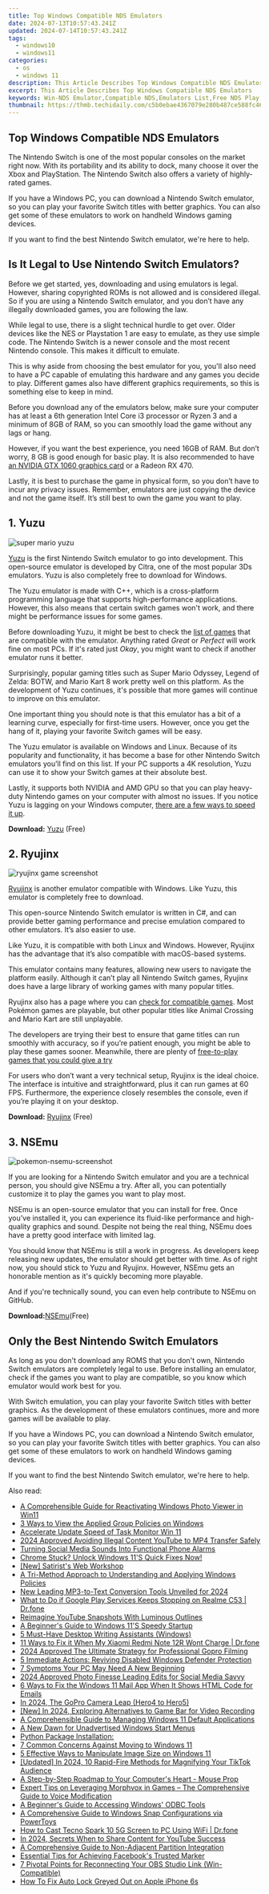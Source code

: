 ```yaml
---
title: Top Windows Compatible NDS Emulators
date: 2024-07-13T10:57:43.241Z
updated: 2024-07-14T10:57:43.241Z
tags:
  - windows10
  - windows11
categories:
  - os
  - windows 11
description: This Article Describes Top Windows Compatible NDS Emulators
excerpt: This Article Describes Top Windows Compatible NDS Emulators
keywords: Win-NDS Emulator,Compatible NDS,Emulators List,Free NDS Play,Legal NDS Replay,Windows NDS Apps,Best NDS Game PC
thumbnail: https://thmb.techidaily.com/c5b0ebae4367079e280b487ce588fc466a9ede57f33408103ebb2dc34b6570fb.jpg
---
```


## Top Windows Compatible NDS Emulators

 The Nintendo Switch is one of the most popular consoles on the market right now. With its portability and its ability to dock, many choose it over the Xbox and PlayStation. The Nintendo Switch also offers a variety of highly-rated games.

 If you have a Windows PC, you can download a Nintendo Switch emulator, so you can play your favorite Switch titles with better graphics. You can also get some of these emulators to work on handheld Windows gaming devices.

 If you want to find the best Nintendo Switch emulator, we're here to help.

## Is It Legal to Use Nintendo Switch Emulators?

 Before we get started, yes, downloading and using emulators is legal. However, sharing copyrighted ROMs is not allowed and is considered illegal. So if you are using a Nintendo Switch emulator, and you don’t have any illegally downloaded games, you are following the law.

 While legal to use, there is a slight technical hurdle to get over. Older devices like the NES or Playstation 1 are easy to emulate, as they use simple code. The Nintendo Switch is a newer console and the most recent Nintendo console. This makes it difficult to emulate.

 This is why aside from choosing the best emulator for you, you'll also need to have a PC capable of emulating this hardware and any games you decide to play. Different games also have different graphics requirements, so this is something else to keep in mind.

 Before you download any of the emulators below, make sure your computer has at least a 6th generation Intel Core i3 processor or Ryzen 3 and a minimum of 8GB of RAM, so you can smoothly load the game without any lags or hang.

 However, if you want the best experience, you need 16GB of RAM. But don’t worry, 8 GB is good enough for basic play. It is also recommended to have [an NVIDIA GTX 1060 graphics card](https://www.makeuseof.com/tag/best-budget-graphics-card/) or a Radeon RX 470\.

 Lastly, it is best to purchase the game in physical form, so you don’t have to incur any privacy issues. Remember, emulators are just copying the device and not the game itself. It’s still best to own the game you want to play.

## 1\. Yuzu

![super mario yuzu](https://static1.makeuseofimages.com/wordpress/wp-content/uploads/2023/06/super-mario-yuzu.jpg)

[Yuzu](https://yuzu-emu.org/) is the first Nintendo Switch emulator to go into development. This open-source emulator is developed by Citra, one of the most popular 3Ds emulators. Yuzu is also completely free to download for Windows.

 The Yuzu emulator is made with C++, which is a cross-platform programming language that supports high-performance applications. However, this also means that certain switch games won't work, and there might be performance issues for some games.

 Before downloading Yuzu, it might be best to check the [list of games](https://yuzu-emu.org/game/) that are compatible with the emulator. Anything rated _Great_ or _Perfect_ will work fine on most PCs. If it's rated just _Okay_, you might want to check if another emulator runs it better.

 Surprisingly, popular gaming titles such as Super Mario Odyssey, Legend of Zelda: BOTW, and Mario Kart 8 work pretty well on this platform. As the development of Yuzu continues, it's possible that more games will continue to improve on this emulator.

 One important thing you should note is that this emulator has a bit of a learning curve, especially for first-time users. However, once you get the hang of it, playing your favorite Switch games will be easy.

 The Yuzu emulator is available on Windows and Linux. Because of its popularity and functionality, it has become a base for other Nintendo Switch emulators you’ll find on this list. If your PC supports a 4K resolution, Yuzu can use it to show your Switch games at their absolute best.

 Lastly, it supports both NVIDIA and AMD GPU so that you can play heavy-duty Nintendo games on your computer with almost no issues. If you notice Yuzu is lagging on your Windows computer, [there are a few ways to speed it up](https://www.makeuseof.com/windows-speed-up-yuzu-emulator/).

**Download:** [Yuzu](https://yuzu-emu.org/downloads/) (Free)

## 2\. Ryujinx

![ryujinx game screenshot](https://static1.makeuseofimages.com/wordpress/wp-content/uploads/2023/06/ryujinx-game-screenshot.jpg)

[Ryujinx](https://ryujinx.org/) is another emulator compatible with Windows. Like Yuzu, this emulator is completely free to download.

 This open-source Nintendo Switch emulator is written in C#, and can provide better gaming performance and precise emulation compared to other emulators. It’s also easier to use.

 Like Yuzu, it is compatible with both Linux and Windows. However, Ryujinx has the advantage that it’s also compatible with macOS-based systems.

 This emulator contains many features, allowing new users to navigate the platform easily. Although it can’t play all Nintendo Switch games, Ryujinx does have a large library of working games with many popular titles.

 Ryujinx also has a page where you can [check for compatible games](https://github.com/Ryujinx/Ryujinx-Games-List/issues). Most Pokémon games are playable, but other popular titles like Animal Crossing and Mario Kart are still unplayable.

 The developers are trying their best to ensure that game titles can run smoothly with accuracy, so if you’re patient enough, you might be able to play these games sooner. Meanwhile, there are plenty of [free-to-play games that you could give a try](https://www.makeuseof.com/best-free-to-play-games-nintendo-switch/#fall-guys)

 For users who don’t want a very technical setup, Ryujinx is the ideal choice. The interface is intuitive and straightforward, plus it can run games at 60 FPS. Furthermore, the experience closely resembles the console, even if you’re playing it on your desktop.

**Download:** [Ryujinx](https://ryujinx.org/download/) (Free)

## 3\. NSEmu

![pokemon-nsemu-screenshot](https://static1.makeuseofimages.com/wordpress/wp-content/uploads/2023/06/pokemon-nsemu-screenshot.jpg)

 If you are looking for a Nintendo Switch emulator and you are a technical person, you should give NSEmu a try. After all, you can potentially customize it to play the games you want to play most.

 NSEmu is an open-source emulator that you can install for free. Once you’ve installed it, you can experience its fluid-like performance and high-quality graphics and sound. Despite not being the real thing, NSEmu does have a pretty good interface with limited lag.

 You should know that NSEmu is still a work in progress. As developers keep releasing new updates, the emulator should get better with time. As of right now, you should stick to Yuzu and Ryujinx. However, NSEmu gets an honorable mention as it's quickly becoming more playable.

 And if you're technically sound, you can even help contribute to NSEmu on GitHub.

**Download:**[NSEmu](https://github.com/RKX1209/nsemu)(Free)

## Only the Best Nintendo Switch Emulators

 As long as you don't download any ROMS that you don't own, Nintendo Switch emulators are completely legal to use. Before installing an emulator, check if the games you want to play are compatible, so you know which emulator would work best for you.

 With Switch emulation, you can play your favorite Switch titles with better graphics. As the development of these emulators continues, more and more games will be available to play.

 If you have a Windows PC, you can download a Nintendo Switch emulator, so you can play your favorite Switch titles with better graphics. You can also get some of these emulators to work on handheld Windows gaming devices.

 If you want to find the best Nintendo Switch emulator, we're here to help.



<ins class="adsbygoogle"
      style="display:block"
      data-ad-client="ca-pub-7571918770474297"
      data-ad-slot="8358498916"
      data-ad-format="auto"
      data-full-width-responsive="true"></ins>
<span class="atpl-alsoreadstyle">Also read:</span>
<div><ul>
<li><a href="https://win11.techidaily.com/a-comprehensible-guide-for-reactivating-windows-photo-viewer-in-win11/"><u>A Comprehensible Guide for Reactivating Windows Photo Viewer in Win11</u></a></li>
<li><a href="https://win11.techidaily.com/3-ways-to-view-the-applied-group-policies-on-windows/"><u>3 Ways to View the Applied Group Policies on Windows</u></a></li>
<li><a href="https://win11.techidaily.com/accelerate-update-speed-of-task-monitor-win-11/"><u>Accelerate Update Speed of Task Monitor Win 11</u></a></li>
<li><a href="https://youtube-lab.techidaily.com/approved-avoiding-illegal-content-youtube-to-mp4-transfer-safely/"><u>2024 Approved  Avoiding Illegal Content  YouTube to MP4 Transfer Safely</u></a></li>
<li><a href="https://extra-resources.techidaily.com/turning-social-media-sounds-into-functional-phone-alarms/"><u>Turning Social Media Sounds Into Functional Phone Alarms</u></a></li>
<li><a href="https://win11.techidaily.com/1719363277312-chrome-stuck-unlock-windows-11s-quick-fixes-now/"><u>Chrome Stuck? Unlock Windows 11'S Quick Fixes Now!</u></a></li>
<li><a href="https://extra-skills.techidaily.com/new-satirists-web-workshop/"><u>[New] Satirist's Web Workshop</u></a></li>
<li><a href="https://win11.techidaily.com/a-tri-method-approach-to-understanding-and-applying-windows-policies/"><u>A Tri-Method Approach to Understanding and Applying Windows Policies</u></a></li>
<li><a href="https://voice-adjusting.techidaily.com/new-leading-mp3-to-text-conversion-tools-unveiled-for-2024/"><u>New Leading MP3-to-Text Conversion Tools Unveiled for 2024</u></a></li>
<li><a href="https://howto.techidaily.com/what-to-do-if-google-play-services-keeps-stopping-on-realme-c53-drfone-by-drfone-fix-android-problems-fix-android-problems/"><u>What to Do if Google Play Services Keeps Stopping on Realme C53 | Dr.fone</u></a></li>
<li><a href="https://youtube-clips.techidaily.com/reimagine-youtube-snapshots-with-luminous-outlines/"><u>Reimagine YouTube Snapshots With Luminous Outlines</u></a></li>
<li><a href="https://win11.techidaily.com/a-beginners-guide-to-windows-11s-speedy-startup/"><u>A Beginner's Guide to Windows 11'S Speedy Startup</u></a></li>
<li><a href="https://win11.techidaily.com/5-must-have-desktop-writing-assistants-windows/"><u>5 Must-Have Desktop Writing Assistants (Windows)</u></a></li>
<li><a href="https://howto.techidaily.com/11-ways-to-fix-it-when-my-xiaomi-redmi-note-12r-wont-charge-drfone-by-drfone-fix-android-problems-fix-android-problems/"><u>11 Ways to Fix it When My Xiaomi Redmi Note 12R Wont Charge | Dr.fone</u></a></li>
<li><a href="https://some-approaches.techidaily.com/2024-approved-the-ultimate-strategy-for-professional-gopro-filming/"><u>2024 Approved  The Ultimate Strategy for Professional Gopro Filming</u></a></li>
<li><a href="https://win11.techidaily.com/5-immediate-actions-reviving-disabled-windows-defender-protection/"><u>5 Immediate Actions: Reviving Disabled Windows Defender Protection</u></a></li>
<li><a href="https://win11.techidaily.com/7-symptoms-your-pc-may-need-a-new-beginning/"><u>7 Symptoms Your PC May Need A New Beginning</u></a></li>
<li><a href="https://instagram-clips.techidaily.com/2024-approved-photo-finesse-leading-edits-for-social-media-savvy/"><u>2024 Approved  Photo Finesse  Leading Edits for Social Media Savvy</u></a></li>
<li><a href="https://win11.techidaily.com/6-ways-to-fix-the-windows-11-mail-app-when-it-shows-html-code-for-emails/"><u>6 Ways to Fix the Windows 11 Mail App When It Shows HTML Code for Emails</u></a></li>
<li><a href="https://some-skills.techidaily.com/in-2024-the-gopro-camera-leap-hero4-to-hero5/"><u>In 2024, The GoPro Camera Leap (Hero4 to Hero5)</u></a></li>
<li><a href="https://video-capture.techidaily.com/new-in-2024-exploring-alternatives-to-game-bar-for-video-recording/"><u>[New] In 2024, Exploring Alternatives to Game Bar for Video Recording</u></a></li>
<li><a href="https://win11.techidaily.com/a-comprehensible-guide-to-managing-windows-11-default-applications/"><u>A Comprehensible Guide to Managing Windows 11 Default Applications</u></a></li>
<li><a href="https://win11.techidaily.com/a-new-dawn-for-unadvertised-windows-start-menus/"><u>A New Dawn for Unadvertised Windows Start Menus</u></a></li>
<li><a href="https://win11.techidaily.com/1719335120399-python-package-installation/"><u>Python Package Installation:</u></a></li>
<li><a href="https://win11.techidaily.com/7-common-concerns-against-moving-to-windows-11/"><u>7 Common Concerns Against Moving to Windows 11</u></a></li>
<li><a href="https://win11.techidaily.com/5-effective-ways-to-manipulate-image-size-on-windows-11/"><u>5 Effective Ways to Manipulate Image Size on Windows 11</u></a></li>
<li><a href="https://tiktok-video-recordings.techidaily.com/updated-in-2024-10-rapid-fire-methods-for-magnifying-your-tiktok-audience/"><u>[Updated] In 2024, 10 Rapid-Fire Methods for Magnifying Your TikTok Audience</u></a></li>
<li><a href="https://win11.techidaily.com/a-step-by-step-roadmap-to-your-computers-heart-mouse-prop/"><u>A Step-by-Step Roadmap to Your Computer's Heart - Mouse Prop</u></a></li>
<li><a href="https://audio-shaping.techidaily.com/expert-tips-on-leveraging-morphvox-in-games-the-comprehensive-guide-to-voice-modification/"><u>Expert Tips on Leveraging Morphvox in Games – The Comprehensive Guide to Voice Modification</u></a></li>
<li><a href="https://win11.techidaily.com/a-beginners-guide-to-accessing-windows-odbc-tools/"><u>A Beginner's Guide to Accessing Windows' ODBC Tools</u></a></li>
<li><a href="https://win11.techidaily.com/a-comprehensive-guide-to-windows-snap-configurations-via-powertoys/"><u>A Comprehensive Guide to Windows Snap Configurations via PowerToys</u></a></li>
<li><a href="https://screen-mirror.techidaily.com/how-to-cast-tecno-spark-10-5g-screen-to-pc-using-wifi-drfone-by-drfone-android/"><u>How to Cast Tecno Spark 10 5G Screen to PC Using WiFi | Dr.fone</u></a></li>
<li><a href="https://youtube-blog.techidaily.com/24-secrets-when-to-share-content-for-youtube-success/"><u>In 2024, Secrets  When to Share Content for YouTube Success</u></a></li>
<li><a href="https://win11.techidaily.com/a-comprehensive-guide-to-non-adjacent-partition-integration/"><u>A Comprehensive Guide to Non-Adjacent Partition Integration</u></a></li>
<li><a href="https://facebook-clips.techidaily.com/essential-tips-for-achieving-facebooks-trusted-marker/"><u>Essential Tips for Achieving Facebook's Trusted Marker</u></a></li>
<li><a href="https://win11.techidaily.com/7-pivotal-points-for-reconnecting-your-obs-studio-link-win-compatible/"><u>7 Pivotal Points for Reconnecting Your OBS Studio Link (Win-Compatible)</u></a></li>
<li><a href="https://ios-unlock.techidaily.com/how-to-fix-auto-lock-greyed-out-on-apple-iphone-6s-by-drfone-ios/"><u>How To Fix Auto Lock Greyed Out on Apple iPhone 6s</u></a></li>
</ul></div>
